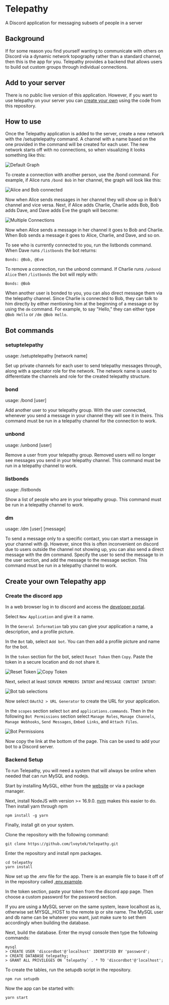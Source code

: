 # Telepathy
A Discord application for messaging subsets of people in a server

## Background
If for some reason you find yourself wanting to communicate with others on Discord via a dynamic network topography rather than a standard channel, then this is the app for you. Telepathy provides a backend that allows users to build out custom groups through individual connections.

## Add to your server
There is no public live version of this application. However, if you want to use telepathy on your server you can [create your own](#create-your-own-telepathy-app) using the code from this repository.
## How to use
Once the Telepathy application is added to the server, create a new network with the /setuptelepathy command. A channel with a name based on the one provided in the command will be created for each user. The new network starts off with no connections, so when visualizing it looks something like this:

![Default Graph](img/default-graph.png)

To create a connection with another person, use the /bond command. For example, if Alice runs `/bond Bob` in her channel, the graph will look like this:

![Alice and Bob connected](img/graph-1-connection.png)

Now when Alice sends messages in her channel they will show up in Bob's channel and vice versa. Next, if Alice adds Charlie, Charlie adds Bob, Bob adds Dave, and Dave adds Eve the graph will become:

![Multiple Connections](img/graph-multiple-connections.png)

Now when Alice sends a message in her channel it goes to Bob and Charlie. When Bob sends a message it goes to Alice, Charlie, and Dave, and so on.

To see who is currently connected to you, run the listbonds command. When Dave runs `/listbonds` the bot returns:

    Bonds: @Bob, @Eve

To remove a connection, run the unbond command. If Charlie runs `/unbond Alice` then `/listbonds` the bot will reply with:

    Bonds: @Bob

When another user is bonded to you, you can also direct message them via the telepathy channel. Since Charlie is connected to Bob, they can talk to him directly by either mentioning him at the beginning of a message or by using the `dm` command. For example, to say "Hello," they can either type `@Bob Hello` or `/dm @Bob Hello`.

## Bot commands
### setuptelepathy
usage: /setuptelepathy [network name]

Set up private channels for each user to send telepathy messages through, along with a spectator role for the network. The network name is used to differentiate the channels and role for the created telepathy structure.

### bond
usage: /bond [user]

Add another user to your telepathy group. With the user connected, whenever you send a message in your channel they will see it in theirs. This command must be run in a telepathy channel for the connection to work.

### unbond
usage: /unbond [user]

Remove a user from your telepathy group. Removed users will no longer see messages you send in your telepathy channel. This command must be run in a telepathy channel to work.

### listbonds
usage: /listbonds

Show a list of people who are in your telepathy group. This command must be run in a telepathy channel to work.

### dm
usage: /dm [user] [message]

To send a message only to a specific contact, you can start a message in your channel with @<userid>. However, since this is often inconvenient on discord due to users outside the channel not showing up, you can also send a direct message with the dm command. Specify the user to send the message to in the user section, and add the message to the message section. This command must be run in a telepathy channel to work.

## Create your own Telepathy app
### Create the discord app
In a web browser log in to discord and access the [developer portal](https://discord.com/developers/applications).

Select `New Application` and give it a name.

In the `General Information` tab you can give your application a name, a description, and a profile picture.

In the `Bot` tab, select `Add bot`. You can then add a profile picture and name for the bot.

In the `token` section for the bot, select `Reset Token` then `Copy`. Paste the token in  a secure location and do not share it.

![Reset Token](img/reset-token.png)
![Copy Token](img/copy-token.png)

Next, select at least `SERVER MEMBERS INTENT` and `MESSAGE CONTENT INTENT`:

![Bot tab selections](img/bottab.png)

Now select `OAuth2 > URL Generator` to create the URL for your application.

In the `scopes` section select `bot` and `applications.commands`. Then in the following `Bot Permissions` section select `Manage Roles`, `Manage Channels`, `Manage Webhooks`, `Send Messages`, `Embed Links`, and `Attach Files`.

![Bot Permissions](img/bot-permissions.png)

Now copy the link at the bottom of the page. This can be used to add your bot to a Discord server.

### Backend Setup
To run Telepathy, you will need a system that will always be online when needed that can run MySQL and nodejs.

Start by installing MySQL, either from the [website](https://www.mysql.com/downloads/) or via a package manager.

Next, install NodeJS with version >= 16.9.0. [nvm](https://github.com/nvm-sh/nvm) makes this easier to do. Then install yarn through npm

    npm install -g yarn

Finally, install git on your system.

Clone the repository with the following command:

    git clone https://github.com/lvoytek/telepathy.git

Enter the repository and install npm packages.

    cd telepathy
    yarn install

Now set up the .env file for the app. There is an example file to base it off of in the repository called [.env.example](.env.example).

In the token section, paste your token from the discord app page. Then choose a custom password for the password section.

If you are using a MySQL server on the same system, leave localhost as is, otherwise set MYSQL_HOST to the remote ip or site name. The MySQL user and db name can be whatever you want, just make sure to set them accordingly when building the database.

Next, build the database. Enter the mysql console then type the following commands:

    mysql
    > CREATE USER 'discordbot'@'localhost' IDENTIFIED BY 'password';
    > CREATE DATABASE telepathy;
    > GRANT ALL PRIVILEGES ON `telepathy` . * TO 'discordbot'@'localhost';

To create the tables, run the setupdb script in the repository.

    npm run setupdb

Now the app can be started with:

    yarn start


